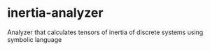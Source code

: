 # inertia-analyzer
Analyzer that calculates tensors of inertia of discrete systems using symbolic language
